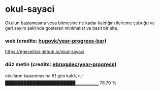 # okul-sayaci

Okulun başlamasına veya bitmesine ne kadar kaldığını ilerleme çubuğu ve geri sayım şeklinde gösteren minimalist ve basit bir site.

### web (credits: [hugovk/year-progress-bar](https://github.com/hugovk/year-progress-bar))

https://egecelikci.github.io/okul-sayaci

### düz metin (credits: [ebrugulec/year-progress](https://github.com/ebrugulec/year-progress))

okulların kapanmasına 61 gün kaldı, 👉 ███████████████████████▁▁▁▁▁▁▁ 78.70 %
